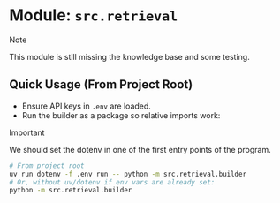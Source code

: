 # Module: `src.retrieval`

> [!NOTE]
> This module is still missing the knowledge base and some testing.

## Quick Usage (From Project Root)

- Ensure API keys in `.env` are loaded.
- Run the builder as a package so relative imports work:

> [!IMPORTANT]
> We should set the dotenv in one of the first entry points of the program.

```bash
# From project root
uv run dotenv -f .env run -- python -m src.retrieval.builder
# Or, without uv/dotenv if env vars are already set:
python -m src.retrieval.builder
```
